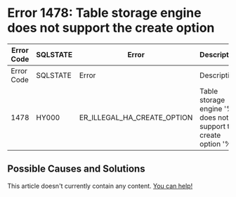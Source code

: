 
# Error 1478: Table storage engine does not support the create option


| Error Code | SQLSTATE | Error | Description |
| --- | --- | --- | --- |
| Error Code | SQLSTATE | Error | Description |
| 1478 | HY000 | ER_ILLEGAL_HA_CREATE_OPTION | Table storage engine '%s' does not support the create option '%s' |




## Possible Causes and Solutions


This article doesn't currently contain any content. [You can help!](/kb/en/writing-and-editing-knowledge-base-articles/)

